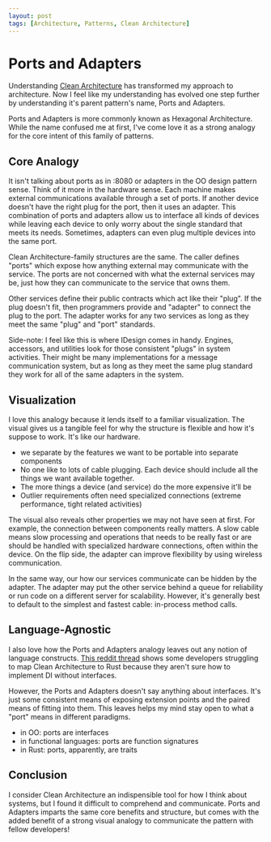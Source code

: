 ```yaml
---
layout: post
tags: [Architecture, Patterns, Clean Architecture]
---
```


# Ports and Adapters

Understanding [Clean Architecture](https://blog.cleancoder.com/uncle-bob/2012/08/13/the-clean-architecture.html) has transformed my approach to architecture. Now I feel like my understanding has evolved one step further by understanding it's parent pattern's name, Ports and Adapters.

Ports and Adapters is more commonly known as Hexagonal Architecture. While the name confused me at first, I've come love it as a strong analogy for the core intent of this family of patterns.

## Core Analogy
It isn't talking about ports as in :8080 or adapters in the OO design pattern sense. Think of it more in the hardware sense. Each machine makes external communications available through a set of ports. If another device doesn't have the right plug for the port, then it uses an adapter. This combination of ports and adapters allow us to interface all kinds of devices while leaving each device to only worry about the single standard that meets its needs. Sometimes, adapters can even plug multiple devices into the same port.

Clean Architecture-family structures are the same. The caller defines "ports" which expose how anything external may communicate with the service. The ports are not concerned with what the external services may be, just how they can communicate to the service that owns them.

Other services define their public contracts which act like their "plug". If the plug doesn't fit, then programmers provide and "adapter" to connect the plug to the port. The adapter works for any two services as long as they meet the same "plug" and "port" standards.

Side-note: I feel like this is where IDesign comes in handy. Engines, accessors, and utilities look for those consistent "plugs" in system activities. Their might be many implementations for a message communication system, but as long as they meet the same plug standard they work for all of the same adapters in the system.

## Visualization
I love this analogy because it lends itself to a familiar visualization. The visual gives us a tangible feel for why the structure is flexible and how it's suppose to work. It's like our hardware.
- we separate by the features we want to be portable into separate components
- No one like to lots of cable plugging. Each device should include all the things we want available together.
- The more things a device (and service) do the more expensive it'll be
- Outlier requirements often need specialized connections (extreme performance, tight related activities)

The visual also reveals other properties we may not have seen at first. For example, the connection between components really matters. A slow cable means slow processing and operations that needs to be really fast or are should be handled with specialized hardware connections, often within the device. On the flip side, the adapter can improve flexibility by using wireless communication.

In the same way, our how our services communicate can be hidden by the adapter. The adapter may put the other service behind a queue for reliability or run code on a different server for scalability. However, it's generally best to default to the simplest and fastest cable: in-process method calls.

## Language-Agnostic

I also love how the Ports and Adapters analogy leaves out any notion of language constructs. [This reddit thread](https://www.reddit.com/r/rust/comments/jriowl/my_first_impression_and_some_questions_regarding/?utm_source=share&utm_medium=ios_app&utm_name=iossmf) shows some developers struggling to map Clean Architecture to Rust because they aren't sure how to implement DI without interfaces.

However, the Ports and Adapters doesn't say anything about interfaces. It's just some consistent means of exposing extension points and the paired means of fitting into them. This leaves helps my mind stay open to what a "port" means in different paradigms.
- in OO: ports are interfaces
- in functional languages: ports are function signatures
- in Rust: ports, apparently, are traits

## Conclusion

I consider Clean Architecture an indispensible tool for how I think about systems, but I found it difficult to comprehend and communicate. Ports and Adapters imparts the same core benefits and structure, but comes with the added benefit of a strong visual analogy to communicate the pattern with fellow developers!

<!-- A great solid structure explanation would be to put different idesign services on different hardare devices (probably managers as the core computer, client as monitor) and show them plugging in -->
